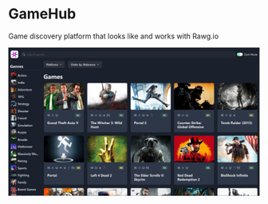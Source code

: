 # GameHub

Game discovery platform that looks like and works with Rawg.io

![Home page](/public/Homepage.jpg?raw=true)
